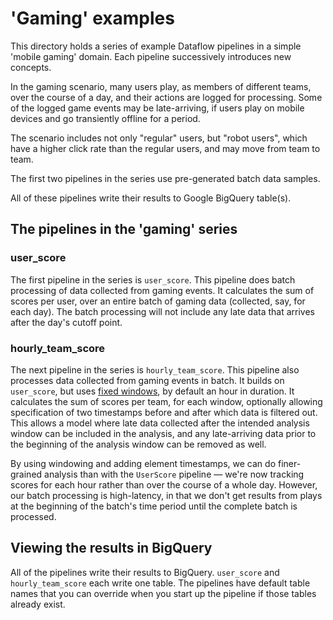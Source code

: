 # 'Gaming' examples

This directory holds a series of example Dataflow pipelines in a simple 'mobile
gaming' domain. Each pipeline successively introduces new concepts.

In the gaming scenario, many users play, as members of different teams, over
the course of a day, and their actions are logged for processing. Some of the
logged game events may be late-arriving, if users play on mobile devices and go
transiently offline for a period.

The scenario includes not only "regular" users, but "robot users", which have a
higher click rate than the regular users, and may move from team to team.

The first two pipelines in the series use pre-generated batch data samples.

All of these pipelines write their results to Google BigQuery table(s).

## The pipelines in the 'gaming' series

### user_score

The first pipeline in the series is `user_score`. This pipeline does batch
processing of data collected from gaming events. It calculates the sum of
scores per user, over an entire batch of gaming data (collected, say, for each
day). The batch processing will not include any late data that arrives after
the day's cutoff point.

### hourly_team_score

The next pipeline in the series is `hourly_team_score`. This pipeline also
processes data collected from gaming events in batch. It builds on `user_score`,
but uses [fixed windows](https://beam.apache.org/documentation/programming-guide/#windowing),
by default an hour in duration. It calculates the sum of scores per team, for
each window, optionally allowing specification of two timestamps before and
after which data is filtered out. This allows a model where late data collected
after the intended analysis window can be included in the analysis, and any
late-arriving data prior to the beginning of the analysis window can be removed
as well.

By using windowing and adding element timestamps, we can do finer-grained
analysis than with the `UserScore` pipeline — we're now tracking scores for
each hour rather than over the course of a whole day. However, our batch
processing is high-latency, in that we don't get results from plays at the
beginning of the batch's time period until the complete batch is processed.

## Viewing the results in BigQuery

All of the pipelines write their results to BigQuery. `user_score` and
`hourly_team_score` each write one table. The pipelines have default table names
that you can override when you start up the pipeline if those tables already
exist.
